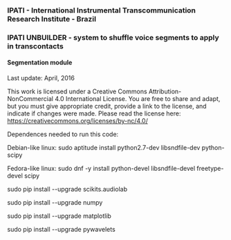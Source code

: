 ### IPATI - International Instrumental Transcommunication Research Institute - Brazil  

### IPATI UNBUILDER - system to shuffle voice segments to apply in transcontacts

#### Segmentation module

Last update: April, 2016

 This work is licensed under a Creative Commons Attribution-NonCommercial 4.0 International License.
 You are free to share and adapt, but you must give appropriate credit, provide a link to the license, 
 and indicate if changes were made. Please read the license here: https://creativecommons.org/licenses/by-nc/4.0/

 Dependences needed to run this code:

 Debian-like linux:
 sudo aptitude install python2.7-dev libsndfile-dev python-scipy
 
 Fedora-like linux:
 sudo dnf -y install python-devel libsndfile-devel freetype-devel scipy
 
 sudo pip install --upgrade scikits.audiolab
 
 sudo pip install --upgrade numpy
 
 sudo pip install --upgrade matplotlib
 
 sudo pip install --upgrade pywavelets
 
